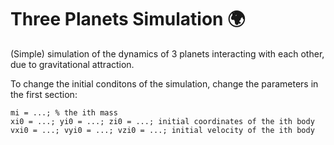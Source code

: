 # Three Planets Simulation :earth_africa:
(Simple) simulation of the dynamics of 3 planets interacting with each other, due to gravitational attraction.

To change the initial conditons of the simulation, change the parameters in the first section:
```
mi = ...; % the ith mass
xi0 = ...; yi0 = ...; zi0 = ...; initial coordinates of the ith body
vxi0 = ...; vyi0 = ...; vzi0 = ...; initial velocity of the ith body
```
